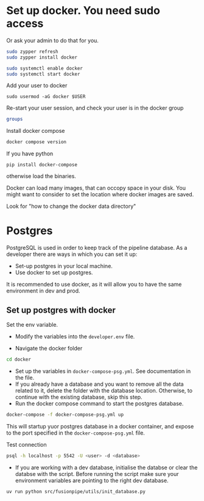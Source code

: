 
# Set up docker. You need sudo access
Or ask your admin to do that for you.

```bash
sudo zypper refresh
sudo zypper install docker

sudo systemctl enable docker
sudo systemctl start docker
```

Add your user to docker

```
sudo usermod -aG docker $USER
```

Re-start your user session, and check your user is in the docker group
```bash
groups
```

Install docker compose

```bash
docker compose version
```

If you have python
```
pip install docker-compose
```

otherwise load the binaries.

Docker can load many images, that can occopy space in your disk. You might want to consider to set the location where docker images are saved.

Look for "how to change the docker data directory"


# Postgres
PostgreSQL is used in order to keep track of the pipeline database. As a developer there are ways in which you can set it up:
- Set-up postgres in your local machine.
- Use docker to set up postgres.

It is recommended to use docker, as it will allow you to have the same environment in dev and prod.

## Set up postgres with docker

Set the env variable.

- Modify the variables into the `developer.env` file.

- Navigate the docker folder
```bash
cd docker
```

- Set up the variables in `docker-compose-psg.yml`. See documentation in the file.
- If you already have a database and you want to remove all the data related to it, delete the folder with the database location. Otherwise, to continue with the existing database, skip this step.
- Run the docker compose command to start the postgres database.
```bash
docker-compose -f docker-compose-psg.yml up
```
This will startup yuor postgres database in a docker container, and expose to the port specified in the `docker-compose-psg.yml` file.

Test connection
```bash
psql -h localhost -p 5542 -U <user> -d <database>
```

- If you are working with a dev database, initialise the databse or clear the databse with the script.
Before running the script make sure your environment variables are pointing to the right dev database.
```bash
uv run python src/fusionpipe/utils/init_database.py
```